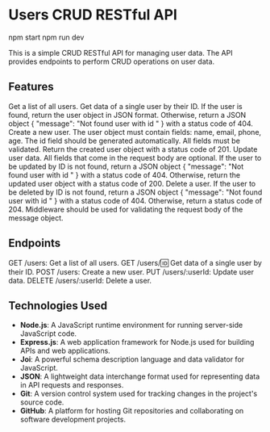 # Users CRUD RESTful API

npm start
npm run dev

This is a simple CRUD RESTful API for managing user data. The API provides endpoints to perform CRUD operations on user data.

## Features

Get a list of all users.
Get data of a single user by their ID. If the user is found, return the user object in JSON format. Otherwise, return a JSON object { "message": "Not found user with id <userId>" } with a status code of 404.
Create a new user. The user object must contain fields: name, email, phone, age. The id field should be generated automatically. All fields must be validated. Return the created user object with a status code of 201.
Update user data. All fields that come in the request body are optional. If the user to be updated by ID is not found, return a JSON object { "message": "Not found user with id <userId>" } with a status code of 404. Otherwise, return the updated user object with a status code of 200.
Delete a user. If the user to be deleted by ID is not found, return a JSON object { "message": "Not found user with id <userId>" } with a status code of 404. Otherwise, return a status code of 204.
Middleware should be used for validating the request body of the message object.

## Endpoints

GET /users: Get a list of all users.
GET /users/:id: Get data of a single user by their ID.
POST /users: Create a new user.
PUT /users/:userId: Update user data.
DELETE /users/:userId: Delete a user.

## Technologies Used

-   **Node.js**: A JavaScript runtime environment for running server-side JavaScript code.
-   **Express.js**: A web application framework for Node.js used for building APIs and web applications.
-   **Joi**: A powerful schema description language and data validator for JavaScript.
-   **JSON**: A lightweight data interchange format used for representing data in API requests and responses.
-   **Git**: A version control system used for tracking changes in the project's source code.
-   **GitHub**: A platform for hosting Git repositories and collaborating on software development projects.
